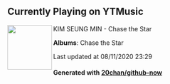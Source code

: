 ## Currently Playing on YTMusic

[<img align="left" width="100" src="https://lh3.googleusercontent.com/5NjZiDy3KShHY_A0cC1vQeHcBZZZQOu_oJ-ubDAoHUgz6n-NfwbeM8F2Yai6x8gXrKdjkRKepOvzTOU9lw">](https://music.youtube.com/channel/UCNpObHElUk-URbs0wvC6rTw)

KIM SEUNG MIN - Chase the Star

**Albums**: Chase the Star

Last updated at 08/11/2020 23:29

#### Generated with [20chan/github-now](https://github.com/20chan/github-now)


<!--
**20chan/20chan** is a ✨ _special_ ✨ repository because its `README.md` (this file) appears on your GitHub profile.

Here are some ideas to get you started:

- 🔭 I’m currently working on ...
- 🌱 I’m currently learning ...
- 👯 I’m looking to collaborate on ...
- 🤔 I’m looking for help with ...
- 💬 Ask me about ...
- 📫 How to reach me: ...
- 😄 Pronouns: ...
- ⚡ Fun fact: ...
-->
